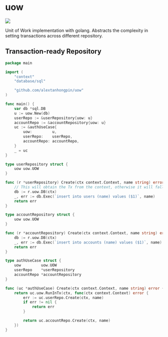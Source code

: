 # uow

[![](https://godoc.org/github.com/alextanhongpin/uow?status.svg)](http://godoc.org/github.com/alextanhongpin/uow)

Unit of Work implementation with golang. Abstracts the complexity in setting transactions across different repository.


## Transaction-ready Repository

```go
package main

import (
	"context"
	"database/sql"

	"github.com/alextanhongpin/uow"
)

func main() {
	var db *sql.DB
	u := uow.New(db)
	userRepo := &userRepository{uow: u}
	accountRepo := &accountRepository{uow: u}
	uc := &authUseCase{
		uow:         u,
		userRepo:    userRepo,
		accountRepo: accountRepo,
	}
	_ = uc
}

type userRepository struct {
	uow uow.UOW
}

func (r *userRepository) Create(ctx context.Context, name string) error {
	// This will obtain the Tx from the context, otherwise it will fallback to Db.
	db := r.uow.DB(ctx)
	_, err := db.Exec(`insert into users (name) values ($1)`, name)
	return err
}

type accountRepository struct {
	uow uow.UOW
}

func (r *accountRepository) Create(ctx context.Context, name string) error {
	db := r.uow.DB(ctx)
	_, err := db.Exec(`insert into accounts (name) values ($1)`, name)
	return err
}

type authUseCase struct {
	uow         uow.UOW
	userRepo    *userRepository
	accountRepo *accountRepository
}

func (uc *authUseCase) Create(ctx context.Context, name string) error {
	return uc.uow.RunInTx(ctx, func(ctx context.Context) error {
		err := uc.userRepo.Create(ctx, name)
		if err != nil {
			return err
		}

		return uc.accountRepo.Create(ctx, name)
	})
}
```
